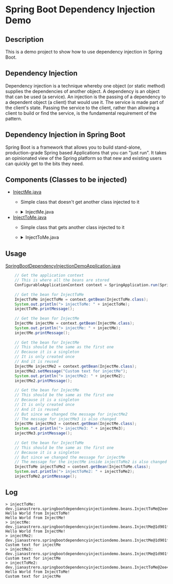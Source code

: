 # Spring Boot Dependency Injection Demo

## Description
This is a demo project to show how to use dependency injection in Spring Boot.

## Dependency Injection
Dependency injection is a technique whereby one object (or static method) supplies the dependencies of another object. A dependency is an object that can be used (a service). An injection is the passing of a dependency to a dependent object (a client) that would use it. The service is made part of the client's state. Passing the service to the client, rather than allowing a client to build or find the service, is the fundamental requirement of the pattern.

## Dependency Injection in Spring Boot
Spring Boot is a framework that allows you to build stand-alone, production-grade Spring based Applications that you can "just run". It takes an opinionated view of the Spring platform so that new and existing users can quickly get to the bits they need.

## Components (Classes to be injected)
* [InjectMe.java](src/main/java/dev/jianastrero/springbootdependencyinjectiondemo/beans/InjectMe.java)
  * Simple class that doesn't get another class injected to it
  * <details>
      <summary>InjectMe.java</summary>
    ```java
    import org.springframework.stereotype.Component;

    @Component // This is a bean, it is a component that can be injected
    public class InjectMe {

        private String message = "Hello World from InjectMe!";

        public String getMessage() {
            return message;
        }

        public void setMessage(String message) {
            this.message = message;
        }

        public void printMessage() {
            System.out.println(message);
        }
    }
    ```
    </details>
* [InjectToMe.java](src/main/java/dev/jianastrero/springbootdependencyinjectiondemo/beans/InjectToMe.java)
  * Simple class that gets another class injected to it
  * <details>
      <summary>InjectToMe.java</summary>
    ```java
    import org.springframework.beans.factory.annotation.Autowired;
    import org.springframework.stereotype.Component;
  
    @Component
    public class InjectToMe {
  
        // This is a bean, it is a component that can be injected
        // This is a singleton
        // It is only created once
        // And it is reused
        @Autowired
        InjectMe injectMe;
    
        private String message = "Hello World from InjectToMe!";
    
        public String getMessage() {
            return message;
        }
   
        public void setMessage(String message) {
            this.message = message;
        }
  
        public void printMessage() {
            System.out.println(message);
            injectMe.printMessage();
        }
    }
    ```
    </details>

## Usage
[SpringBootDependencyInjectionDemoApplication.java](src/main/java/dev/jianastrero/springbootdependencyinjectiondemo/SpringBootDependencyInjectionDemoApplication.java)
```java
    // Get the application context
    // This is where all the beans are stored
    ConfigurableApplicationContext context = SpringApplication.run(SpringBootDependencyInjectionDemoApplication.class, args);
    
    // Get the bean for InjectToMe
    InjectToMe injectToMe = context.getBean(InjectToMe.class);
    System.out.println("> injectToMe: " + injectToMe);
    injectToMe.printMessage();
    
    // Get the bean for InjectMe
    InjectMe injectMe = context.getBean(InjectMe.class);
    System.out.println("> injectMe: " + injectMe);
    injectMe.printMessage();
    
    // Get the bean for InjectMe
    // This should be the same as the first one
    // Because it is a singleton
    // It is only created once
    // And it is reused
    InjectMe injectMe2 = context.getBean(InjectMe.class);
    injectMe2.setMessage("Custom text for injectMe");
    System.out.println("> injectMe2: " + injectMe2);
    injectMe2.printMessage();
    
    // Get the bean for InjectMe
    // This should be the same as the first one
    // Because it is a singleton
    // It is only created once
    // And it is reused
    // But since we changed the message for injectMe2
    // The message for injectMe3 is also changed
    InjectMe injectMe3 = context.getBean(InjectMe.class);
    System.out.println("> injectMe3: " + injectMe3);
    injectMe3.printMessage();
    
    // Get the bean for InjectToMe
    // This should be the same as the first one
    // Because it is a singleton
    // But since we changed the message for injectMe
    // The message for the injectMe inside injectToMe2 is also changed
    InjectToMe injectToMe2 = context.getBean(InjectToMe.class);
    System.out.println("> injectToMe2: " + injectToMe2);
    injectToMe2.printMessage();
```

## Log
```text
> injectToMe: dev.jianastrero.springbootdependencyinjectiondemo.beans.InjectToMe@2ee48610
Hello World from InjectToMe!
Hello World from InjectMe!
> injectMe: dev.jianastrero.springbootdependencyinjectiondemo.beans.InjectMe@1d901f20
Hello World from InjectMe!
> injectMe2: dev.jianastrero.springbootdependencyinjectiondemo.beans.InjectMe@1d901f20
Custom text for injectMe
> injectMe3: dev.jianastrero.springbootdependencyinjectiondemo.beans.InjectMe@1d901f20
Custom text for injectMe
> injectToMe2: dev.jianastrero.springbootdependencyinjectiondemo.beans.InjectToMe@2ee48610
Hello World from InjectToMe!
Custom text for injectMe
```
